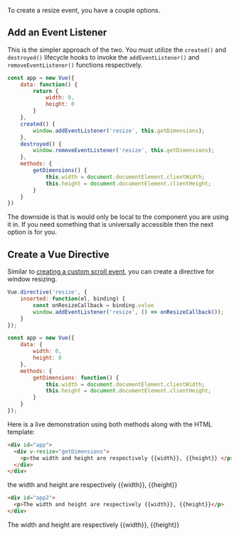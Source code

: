 To create a resize event, you have a couple options.

## Add an Event Listener

This is the simpler approach of the two. You must utilize the
`created()` and `destroyed()` lifecycle hooks to invoke the `addEventListener()`
and `removeEventListener()` functions respectively.

```javascript
const app = new Vue({
    data: function() {
        return {
            width: 0,
            height: 0
        }
    },
    created() {
        window.addEventListener('resize', this.getDimensions);
    },
    destroyed() {
        window.removeEventListener('resize', this.getDimensions);
    },
    methods: {
        getDimensions() {
            this.width = document.documentElement.clientWidth;
            this.height = document.documentElement.clientHeight;
        }
    }
})
```

The downside is that is would only be local to the component you are using it in. If you need something
that is universally accessible then the next option is for you.

## Create a Vue Directive

Similar to [creating a custom scroll event](/tutorials/vue/scroll), you can create a directive for window resizing.

```javascript
Vue.directive('resize', {
    inserted: function(el, binding) {
        const onResizeCallback = binding.value
        window.addEventListener('resize', () => onResizeCallback());
    }
});

const app = new Vue({
    data: {
        width: 0,
        height: 0
    },
    methods: {
        getDimensions: function() {
            this.width = document.documentElement.clientWidth;
            this.height = document.documentElement.clientHeight;
        }
    }
});
```

Here is a live demonstration using both methods along with the HTML template:

```html
<div id="app">
  <div v-resize="getDimensions">
    <p>the width and height are respectively {{width}}, {{height}} </p>
  </div>
</div>
```

<script src="https://cdn.jsdelivr.net/npm/vue@2.6.14/dist/vue.js"></script>
<div id="app">
<div v-resize="getDimensions">
<p>the width and height are respectively {{width}}, {{height}} </p>
</div>
</div>
<script>
Vue.directive('resize', {
    inserted: function(el, binding) {
        const onResizeCallback = binding.value
        window.addEventListener('resize', () => onResizeCallback());
    }
});
new Vue({
    el: '#app',
    data: {
        width: document.documentElement.clientWidth,
        height: document.documentElement.clientHeight
    },
    methods: {
        getDimensions: function() {
            this.width = document.documentElement.clientWidth;
            this.height = document.documentElement.clientHeight;
        }
    }
});
</script>

```html
<div id="app2">
  <p>The width and height are respectively {{width}}, {{height}}</p>
</div>
```

<div id="app2">
  <p>The width and height are respectively {{width}}, {{height}}</p>
</div>
<script>
new Vue({
    el: '#app2',
    data: function() {
        return {
            width: document.documentElement.clientWidth,
            height: document.documentElement.clientHeight
        }
    },
    created() {
        window.addEventListener('resize', this.getDimensions);
    },
    destroyed() {
        window.removeEventListener('resize', this.getDimensions);
    },
    methods: {
        getDimensions() {
            this.width = document.documentElement.clientWidth;
            this.height = document.documentElement.clientHeight;
        }
    }
})
</script>